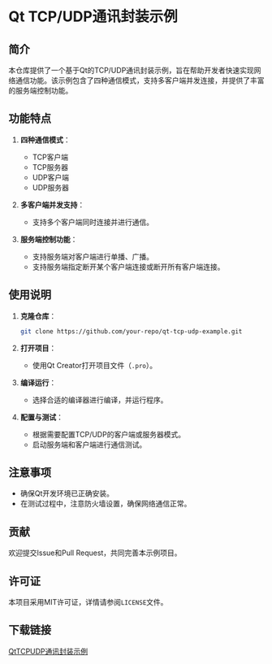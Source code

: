 # Qt TCP/UDP通讯封装示例

## 简介

本仓库提供了一个基于Qt的TCP/UDP通讯封装示例，旨在帮助开发者快速实现网络通信功能。该示例包含了四种通信模式，支持多客户端并发连接，并提供了丰富的服务端控制功能。

## 功能特点

1. **四种通信模式**：
   - TCP客户端
   - TCP服务器
   - UDP客户端
   - UDP服务器

2. **多客户端并发支持**：
   - 支持多个客户端同时连接并进行通信。

3. **服务端控制功能**：
   - 支持服务端对客户端进行单播、广播。
   - 支持服务端指定断开某个客户端连接或断开所有客户端连接。

## 使用说明

1. **克隆仓库**：
   ```bash
   git clone https://github.com/your-repo/qt-tcp-udp-example.git
   ```

2. **打开项目**：
   - 使用Qt Creator打开项目文件（`.pro`）。

3. **编译运行**：
   - 选择合适的编译器进行编译，并运行程序。

4. **配置与测试**：
   - 根据需要配置TCP/UDP的客户端或服务器模式。
   - 启动服务端和客户端进行通信测试。

## 注意事项

- 确保Qt开发环境已正确安装。
- 在测试过程中，注意防火墙设置，确保网络通信正常。

## 贡献

欢迎提交Issue和Pull Request，共同完善本示例项目。

## 许可证

本项目采用MIT许可证，详情请参阅`LICENSE`文件。

## 下载链接

[QtTCPUDP通讯封装示例](https://pan.quark.cn/s/ec51da4fd76f)